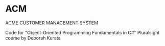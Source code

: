 # ACM
ACME CUSTOMER MANAGEMENT SYSTEM

Code for "Object-Oriented Programming Fundamentals in C#" Pluralsight course by Deborah Kurata 
